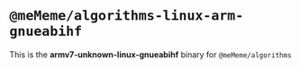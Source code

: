 # `@meMeme/algorithms-linux-arm-gnueabihf`

This is the **armv7-unknown-linux-gnueabihf** binary for `@meMeme/algorithms`
